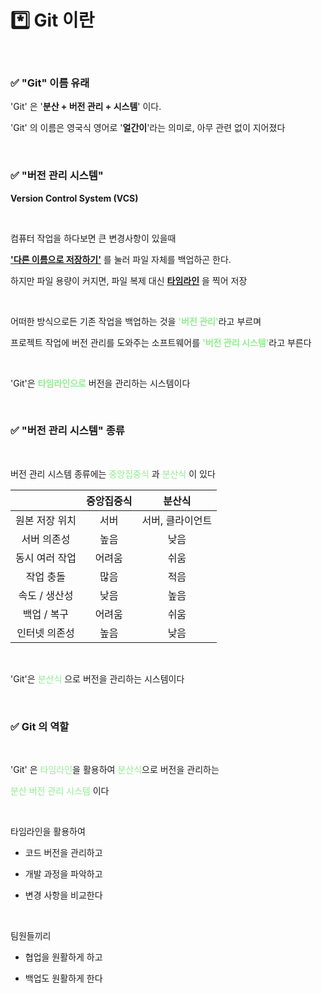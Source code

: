 # *️⃣ Git 이란

<br>

### ✅ "Git" 이름 유래

'Git' 은 '**분산 + 버전 관리 + 시스템**' 이다.

'Git' 의 이름은 영국식 영어로 '**얼간이**'라는 의미로, 아무 관련 없이 지어졌다

<br>

### ✅ "버전 관리 시스템"

**Version Control System (VCS)**

<br>

컴퓨터 작업을 하다보면 큰 변경사항이 있을때 

<ins>**'다른 이름으로 저장하기'**</ins> 를 눌러 파일 자체를 백업하곤 한다.

하지만 파일 용량이 커지면, 파일 복제 대신 <ins>**타임라인**</ins> 을 찍어 저장

<br>

어떠한 방식으로든 기존 작업을 백업하는 것을 <span style="color:lightgreen">**'버전 관리'**</span>라고 부르며

프로젝트 작업에 버전 관리를 도와주는 소프트웨어를 <span style="color:lightgreen">**'버전 관리 시스템'**</span>라고 부른다

<br>

'Git'은 <span style="color:lightgreen">**타임라인으로**</span> 버전을 관리하는 시스템이다

<br>

### ✅ "버전 관리 시스템" 종류

<br>

버전 관리 시스템 종류에는 <span style="color:lightgreen">중앙집중식</span> 과 <span style="color:lightgreen">분산식</span> 이 있다

| |중앙집중식|분산식|
|:---:|:---:|:---:|
|원본 저장 위치|서버|서버, 클라이언트|
|서버 의존성|높음|낮음|
|동시 여러 작업|어려움|쉬움|
|작업 충돌|많음|적음|
|속도 / 생산성|낮음|높음|
|백업 / 복구|어려움|쉬움|
|인터넷 의존성|높음|낮음|

<br>

'Git'은 <span style="color:lightgreen">분산식</span> 으로 버전을 관리하는 시스템이다

<br>

### ✅ Git 의 역할

<br>

'Git' 은 <span style="color:lightgreen">타임라인</span>을 활용하여 <span style="color:lightgreen">분산식</span>으로 버전을 관리하는

<span style="color:lightgreen">분산 버전 관리 시스템</span> 이다

<br>

타임라인을 활용하여

- 코드 버전을 관리하고

- 개발 과정을 파악하고

- 변경 사항을 비교한다

<br>

팀원들끼리

- 협업을 원활하게 하고

- 백업도 원활하게 한다

<br>
<br>
<br>